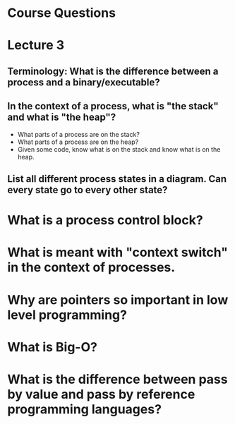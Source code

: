 # Course Questions 
# Lecture 3

## Terminology: What is the difference between a process and a binary/executable?

## In the context of a process, what is "the stack" and what is "the heap"?

- What parts of a process are on the stack?
- What parts of a process are on the heap?
- Given some code, know what is on the stack and know what is on the heap.

## List all different process states in a diagram. Can every state go to every other state?

# What is a process control block?

# What is meant with "context switch" in the context of processes.

# Why are pointers so important in low level programming?

# What is Big-O?

# What is the difference between pass by value and pass by reference programming languages?
